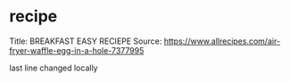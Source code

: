 # recipe 
Title: BREAKFAST EASY RECIEPE
Source: https://www.allrecipes.com/air-fryer-waffle-egg-in-a-hole-7377995

last line changed locally